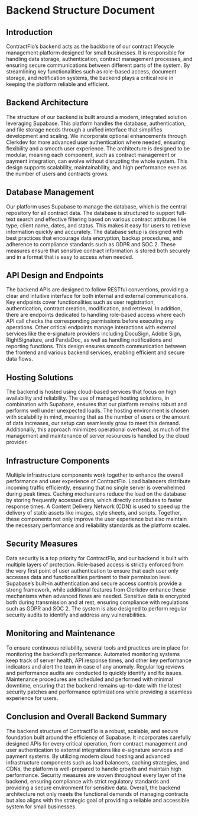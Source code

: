 # Backend Structure Document

## Introduction

ContractFlo’s backend acts as the backbone of our contract lifecycle management platform designed for small businesses. It is responsible for handling data storage, authentication, contract management processes, and ensuring secure communications between different parts of the system. By streamlining key functionalities such as role-based access, document storage, and notification systems, the backend plays a critical role in keeping the platform reliable and efficient.

## Backend Architecture

The structure of our backend is built around a modern, integrated solution leveraging Supabase. This platform handles the database, authentication, and file storage needs through a unified interface that simplifies development and scaling. We incorporate optional enhancements through Clerkdev for more advanced user authentication where needed, ensuring flexibility and a smooth user experience. The architecture is designed to be modular, meaning each component, such as contract management or payment integration, can evolve without disrupting the whole system. This design supports scalability, maintainability, and high performance even as the number of users and contracts grows.

## Database Management

Our platform uses Supabase to manage the database, which is the central repository for all contract data. The database is structured to support full-text search and effective filtering based on various contract attributes like type, client name, dates, and status. This makes it easy for users to retrieve information quickly and accurately. The database setup is designed with best practices that encourage data encryption, backup procedures, and adherence to compliance standards such as GDPR and SOC 2. These measures ensure that sensitive contract information is stored both securely and in a format that is easy to access when needed.

## API Design and Endpoints

The backend APIs are designed to follow RESTful conventions, providing a clear and intuitive interface for both internal and external communications. Key endpoints cover functionalities such as user registration, authentication, contract creation, modification, and retrieval. In addition, there are endpoints dedicated to handling role-based access where each API call checks the corresponding permissions before executing any operations. Other critical endpoints manage interactions with external services like the e-signature providers including DocuSign, Adobe Sign, RightSignature, and PandaDoc, as well as handling notifications and reporting functions. This design ensures smooth communication between the frontend and various backend services, enabling efficient and secure data flows.

## Hosting Solutions

The backend is hosted using cloud-based services that focus on high availability and reliability. The use of managed hosting solutions, in combination with Supabase, ensures that our platform remains robust and performs well under unexpected loads. The hosting environment is chosen with scalability in mind, meaning that as the number of users or the amount of data increases, our setup can seamlessly grow to meet this demand. Additionally, this approach minimizes operational overhead, as much of the management and maintenance of server resources is handled by the cloud provider.

## Infrastructure Components

Multiple infrastructure components work together to enhance the overall performance and user experience of ContractFlo. Load balancers distribute incoming traffic efficiently, ensuring that no single server is overwhelmed during peak times. Caching mechanisms reduce the load on the database by storing frequently accessed data, which directly contributes to faster response times. A Content Delivery Network (CDN) is used to speed up the delivery of static assets like images, style sheets, and scripts. Together, these components not only improve the user experience but also maintain the necessary performance and reliability standards as the platform scales.

## Security Measures

Data security is a top priority for ContractFlo, and our backend is built with multiple layers of protection. Role-based access is strictly enforced from the very first point of user authentication to ensure that each user only accesses data and functionalities pertinent to their permission level. Supabase’s built-in authentication and secure access controls provide a strong framework, while additional features from Clerkdev enhance these mechanisms when advanced flows are needed. Sensitive data is encrypted both during transmission and at rest, ensuring compliance with regulations such as GDPR and SOC 2. The system is also designed to perform regular security audits to identify and address any vulnerabilities.

## Monitoring and Maintenance

To ensure continuous reliability, several tools and practices are in place for monitoring the backend’s performance. Automated monitoring systems keep track of server health, API response times, and other key performance indicators and alert the team in case of any anomaly. Regular log reviews and performance audits are conducted to quickly identify and fix issues. Maintenance procedures are scheduled and performed with minimal downtime, ensuring that the backend remains up-to-date with the latest security patches and performance optimizations while providing a seamless experience for users.

## Conclusion and Overall Backend Summary

The backend structure of ContractFlo is a robust, scalable, and secure foundation built around the efficiency of Supabase. It incorporates carefully designed APIs for every critical operation, from contract management and user authentication to external integrations like e-signature services and payment systems. By utilizing modern cloud hosting and advanced infrastructure components such as load balancers, caching strategies, and CDNs, the platform is well-prepared to handle growth and maintain high performance. Security measures are woven throughout every layer of the backend, ensuring compliance with strict regulatory standards and providing a secure environment for sensitive data. Overall, the backend architecture not only meets the functional demands of managing contracts but also aligns with the strategic goal of providing a reliable and accessible system for small businesses.
